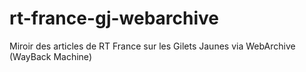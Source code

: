 # rt-france-gj-webarchive
Miroir des articles de RT France sur les Gilets Jaunes via WebArchive (WayBack Machine)
